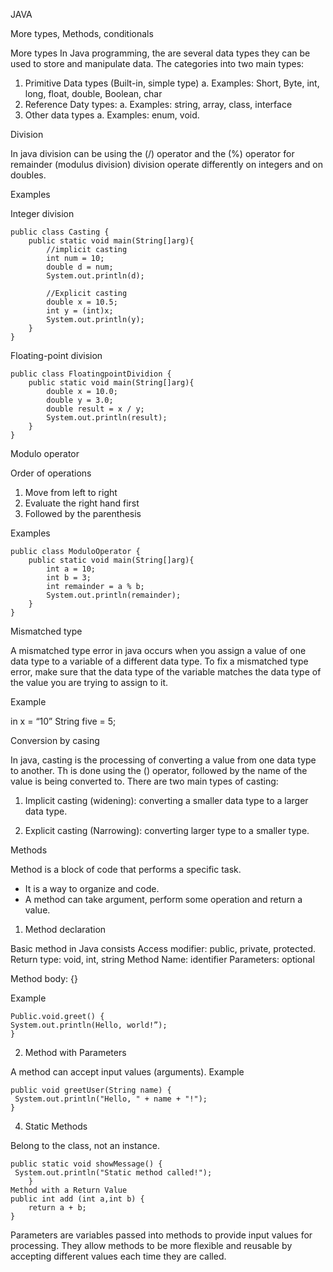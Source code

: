 JAVA



More types, Methods, conditionals



More types 
In Java programming, the are several data types they can be used to store and manipulate data. The categories into two main types: 
1.	Primitive Data types (Built-in, simple type) 
a.	Examples: Short, Byte, int, long, float, double, Boolean, char
2.	Reference Daty types: 
a.	Examples: string, array, class, interface 
3.	Other data types
a.	Examples: enum, void.





Division 


In java division can be using the (/) operator and the (%) operator for remainder (modulus division) division operate differently on integers and on doubles. 


Examples


Integer division 



          
    public class Casting {
        public static void main(String[]arg){
            //implicit casting
            int num = 10;
            double d = num;
            System.out.println(d);
    
            //Explicit casting
            double x = 10.5;
            int y = (int)x;
            System.out.println(y);
        }
    }



Floating-point division 



    public class FloatingpointDividion {
        public static void main(String[]arg){
            double x = 10.0;
            double y = 3.0;
            double result = x / y;
            System.out.println(result);
        }
    }




Modulo operator 




Order of operations 
1.	Move from left to right
2.	Evaluate the right hand first 
3.	Followed by the parenthesis 


Examples



    public class ModuloOperator {
        public static void main(String[]arg){
            int a = 10;
            int b = 3;
            int remainder = a % b;
            System.out.println(remainder);
        }
    }





Mismatched type 



A mismatched type error in java occurs when you assign a value of one data type to a variable of a different data type.
To fix a mismatched type error, make sure that the data type of the variable matches the data type of the value you are trying to assign to it. 



Example


in x = “10”
String five = 5;


Conversion by casing 



In java, casting is the processing of converting a value from one data type to another. Th is done using the () operator, followed by the name of the value is being converted to. There are two main types of casting: 


1.	Implicit casting (widening): converting a smaller data type to a larger data type. 




    
3.	Explicit casting (Narrowing): converting larger type to a smaller type. 





Methods 



Method is a block of code that performs a specific task. 
-	It is a way to organize and code. 
-	A method can take argument, perform some operation and return a value.

1.	Method declaration



Basic method in Java consists 
Access modifier: public, private, protected. 
Return type: void, int, string
Method Name: identifier
Parameters: optional 





Method body: {}





Example


    Public.void.greet() {
    System.out.println(Hello, world!”);
    } 



    
2.	Method with Parameters


A method can accept input values (arguments).
Example 


    public void greetUser(String name) {
     System.out.println("Hello, " + name + "!");
    }


    
4. Static Methods

   
Belong to the class, not an instance.



    public static void showMessage() {
     System.out.println("Static method called!");
    	}
    Method with a Return Value
    public int add (int a,int b) {
        return a + b;
    }



Parameters are variables passed into methods to provide input 
values for processing. They allow methods to be more flexible 
and reusable by accepting different values each time they are called.
